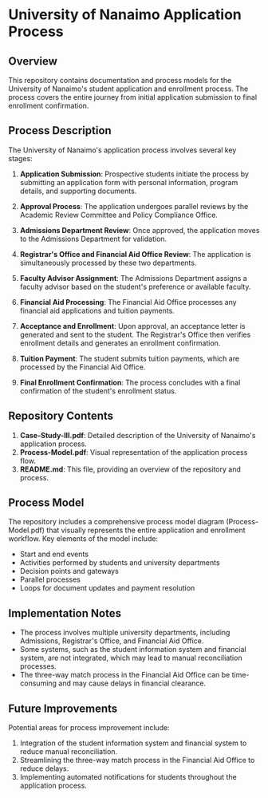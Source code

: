 # University of Nanaimo Application Process

## Overview

This repository contains documentation and process models for the University of Nanaimo's student application and enrollment process. The process covers the entire journey from initial application submission to final enrollment confirmation.

## Process Description

The University of Nanaimo's application process involves several key stages:

1. **Application Submission**: Prospective students initiate the process by submitting an application form with personal information, program details, and supporting documents.

2. **Approval Process**: The application undergoes parallel reviews by the Academic Review Committee and Policy Compliance Office.

3. **Admissions Department Review**: Once approved, the application moves to the Admissions Department for validation.

4. **Registrar's Office and Financial Aid Office Review**: The application is simultaneously processed by these two departments.

5. **Faculty Advisor Assignment**: The Admissions Department assigns a faculty advisor based on the student's preference or available faculty.

6. **Financial Aid Processing**: The Financial Aid Office processes any financial aid applications and tuition payments.

7. **Acceptance and Enrollment**: Upon approval, an acceptance letter is generated and sent to the student. The Registrar's Office then verifies enrollment details and generates an enrollment confirmation.

8. **Tuition Payment**: The student submits tuition payments, which are processed by the Financial Aid Office.

9. **Final Enrollment Confirmation**: The process concludes with a final confirmation of the student's enrollment status.

## Repository Contents

1. **Case-Study-III.pdf**: Detailed description of the University of Nanaimo's application process.
2. **Process-Model.pdf**: Visual representation of the application process flow.
3. **README.md**: This file, providing an overview of the repository and process.

## Process Model

The repository includes a comprehensive process model diagram (Process-Model.pdf) that visually represents the entire application and enrollment workflow. Key elements of the model include:

- Start and end events
- Activities performed by students and university departments
- Decision points and gateways
- Parallel processes
- Loops for document updates and payment resolution

## Implementation Notes

- The process involves multiple university departments, including Admissions, Registrar's Office, and Financial Aid Office.
- Some systems, such as the student information system and financial system, are not integrated, which may lead to manual reconciliation processes.
- The three-way match process in the Financial Aid Office can be time-consuming and may cause delays in financial clearance.

## Future Improvements

Potential areas for process improvement include:

1. Integration of the student information system and financial system to reduce manual reconciliation.
2. Streamlining the three-way match process in the Financial Aid Office to reduce delays.
3. Implementing automated notifications for students throughout the application process.

